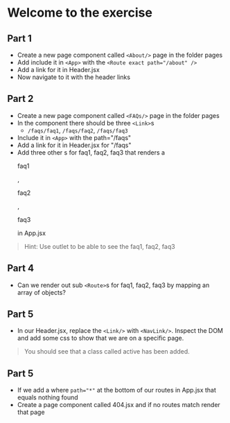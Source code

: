 # Welcome to the exercise

## Part 1

- Create a new page component called `<About/>` page in the folder pages
- Add include it in `<App>` with the `<Route exact path="/about" />`
- Add a link for it in Header.jsx
- Now navigate to it with the header links

## Part 2

- Create a new page component called `<FAQs/>` page in the folder pages
- In the component there should be three `<Link>`s
  - `/faqs/faq1`, `/faqs/faq2`, `/faqs/faq3`
- Include it in `<App>` with the path="/faqs"
- Add a link for it in Header.jsx for "/faqs"
- Add three other <Route>s for faq1, faq2, faq3 that renders a <p>faq1</p>, <p>faq2</p>, <p>faq3</p> in App.jsx

> Hint: Use outlet to be able to see the faq1, faq2, faq3

## Part 4

- Can we render out sub `<Route>`s for faq1, faq2, faq3 by mapping an array of objects?

## Part 5

- In our Header.jsx, replace the `<Link/>` with `<NavLink/>`. Inspect the DOM and add some css to show that we are on a specific page.

> You should see that a class called active has been added.

## Part 5

- If we add a <Route> where `path="*"` at the bottom of our routes in App.jsx that equals nothing found
- Create a page component called 404.jsx and if no routes match render that page
